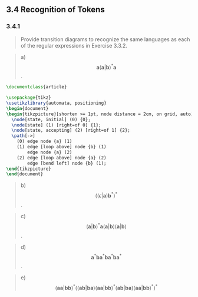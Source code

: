 ## 3.4 Recognition of Tokens

### 3.4.1 

> Provide transition diagrams to recognize the same languages as each of the regular expressions in Exercise 3.3.2.

> a) $$\mathbf{a}(\mathbf{a}|\mathbf{b})^*\mathbf{a}$$.

```latex
\documentclass{article}

\usepackage{tikz}
\usetikzlibrary{automata, positioning}
\begin{document}
\begin{tikzpicture}[shorten >= 1pt, node distance = 2cm, on grid, auto]
  \node[state, initial] (0) {0};
  \node[state] (1) [right=of 0] {1};
  \node[state, accepting] (2) [right=of 1] {2};
  \path[->]
    (0) edge node {a} (1)
    (1) edge [loop above] node {b} (1)
        edge node {a} (2)
    (2) edge [loop above] node {a} (2)
        edge [bend left] node {b} (1);
\end{tikzpicture}
\end{document}
```

> b) $$((ϵ|\mathbf{a})\mathbf{b}^*)^*$$.

> c) $$(\mathbf{a}|\mathbf{b})^*\mathbf{a}(\mathbf{a}|\mathbf{b})(\mathbf{a}|\mathbf{b})$$.

> d) $$\mathbf{a}^*\mathbf{b}\mathbf{a}^*\mathbf{b}\mathbf{a}^*\mathbf{b}\mathbf{a}^*$$.

> e) $$(\mathbf{a}\mathbf{a}|\mathbf{b}\mathbf{b})^*((\mathbf{a}\mathbf{b}|\mathbf{b}\mathbf{a})(\mathbf{a}\mathbf{a}|\mathbf{b}\mathbf{b})^*(\mathbf{a}\mathbf{b}|\mathbf{b}\mathbf{a})(\mathbf{a}\mathbf{a}|\mathbf{b}\mathbf{b})^*)^*$$

